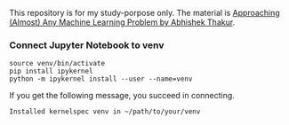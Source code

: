 This repository is for my study-porpose only. The material is [Approaching (Almost) Any Machine Learning Problem by Abhishek Thakur](https://www.amazon.com/Approaching-Almost-Machine-Learning-Problem-ebook/dp/B089P13QHT/ref=sr_1_2?dchild=1&keywords=machine+learning+problem&qid=1625422624&sr=8-2).

### Connect Jupyter Notebook to venv
```
source venv/bin/activate
pip install ipykernel
python -m ipykernel install --user --name=venv
```

If you get the following message, you succeed in connecting.

```
Installed kernelspec venv in ~/path/to/your/venv
```